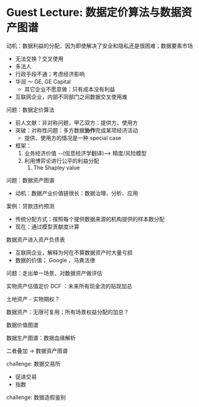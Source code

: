 # Guest Lecture: 数据定价算法与数据资产图谱

动机：数据利益的分配，因为即使解决了安全和隐私还是很困难；数据要素市场

- 无法交换？交叉使用
- 多法人
- 行政手段不通；考虑经济影响
- 华润 ～ GE, GE Capital
    - 其它企业不愿意做：只有成本没有利益
- 互联网企业，内部不同部门之间数据交叉使用难

问题：数据定价算法

- 前人文献：非对称问题，甲乙双方：提供方、使用方
- 突破：对称性问题：多方数据**协作**完成某项经济活动
    - 提供、使用方的情况是一种 special case
- 框架：
    1. 业务经济价值 --(信息经济学翻译)--> 精度/风险模型
    2. 利用博弈论进行公平的利益分配
        1. The Shapley value

问题：数据资产图谱

- 动机：数据产业价值链很长：数据治理、分析、应用

案例：贷款违约预测

- 传统分配方式：按照每个提供数据来源的机构提供的样本数分配
- 现在：通过模型贡献度计算

数据资产进入资产负债表

- 互联网企业，解释为何在不算数据资产时大量亏损
- 数据的价值； Google ，马粪法律



问题：走出单一场景，对数据资产做评估

实物资产估值定价 DCF ：未来所有现金流的贴现加总

土地资产 - 实物期权？

数据资产：无限可复用；所有场景权益分配的加总？



数据价值图谱

数据生产图谱：数据血缘解析

二者叠加 -> 数据资产图谱



challenge: 数据交易所

- 促进交易
- 指数

challenge: 数据造假鉴别







